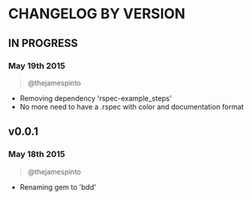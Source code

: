 # CHANGELOG BY VERSION

## IN PROGRESS

### May 19th 2015

> @thejamespinto
- Removing dependency 'rspec-example_steps'
- No more need to have a .rspec with color and documentation format





## v0.0.1

### May 18th 2015

> @thejamespinto
- Renaming gem to 'bdd'

